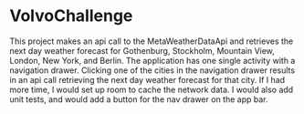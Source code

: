 # VolvoChallenge

This project makes an api call to the MetaWeatherDataApi and retrieves the next day weather forecast for Gothenburg, Stockholm, Mountain View, 
London, New York, and Berlin. The application has one single activity with a navigation drawer. Clicking one of the cities in the navigation 
drawer results in an api call retrieving the next day weather forecast for that city. If I had more time, I would set up room to cache the 
network data. I would also add unit tests, and would add a button for the nav drawer on the app bar.
